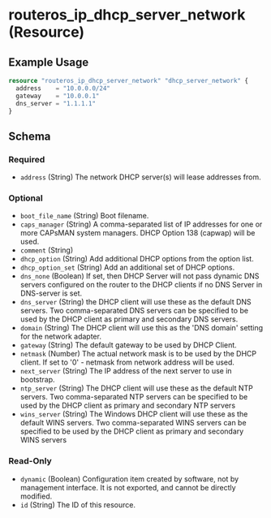 # routeros_ip_dhcp_server_network (Resource)


## Example Usage
```terraform
resource "routeros_ip_dhcp_server_network" "dhcp_server_network" {
  address    = "10.0.0.0/24"
  gateway    = "10.0.0.1"
  dns_server = "1.1.1.1"
}
```

<!-- schema generated by tfplugindocs -->
## Schema

### Required

- `address` (String) The network DHCP server(s) will lease addresses from.

### Optional

- `boot_file_name` (String) Boot filename.
- `caps_manager` (String) A comma-separated list of IP addresses for one or more CAPsMAN system managers. DHCP Option 138 (capwap) will be used.
- `comment` (String)
- `dhcp_option` (String) Add additional DHCP options from the option list.
- `dhcp_option_set` (String) Add an additional set of DHCP options.
- `dns_none` (Boolean) If set, then DHCP Server will not pass dynamic DNS servers configured on the router to the DHCP clients if no DNS Server in DNS-server is set.
- `dns_server` (String) the DHCP client will use these as the default DNS servers. Two comma-separated DNS servers can be specified to be used by the DHCP client as primary and secondary DNS servers.
- `domain` (String) The DHCP client will use this as the 'DNS domain' setting for the network adapter.
- `gateway` (String) The default gateway to be used by DHCP Client.
- `netmask` (Number) The actual network mask is to be used by the DHCP client. If set to '0' - netmask from network address will be used.
- `next_server` (String) The IP address of the next server to use in bootstrap.
- `ntp_server` (String) The DHCP client will use these as the default NTP servers. Two comma-separated NTP servers can be specified to be used by the DHCP client as primary and secondary NTP servers
- `wins_server` (String) The Windows DHCP client will use these as the default WINS servers. Two comma-separated WINS servers can be specified to be used by the DHCP client as primary and secondary WINS servers

### Read-Only

- `dynamic` (Boolean) Configuration item created by software, not by management interface. It is not exported, and cannot be directly modified.
- `id` (String) The ID of this resource.


